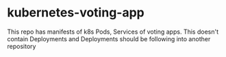# kubernetes-voting-app
This repo has manifests of k8s Pods, Services of voting apps. This doesn't contain Deployments and Deployments should be following into another repository
